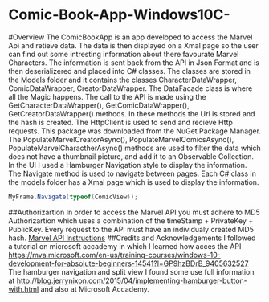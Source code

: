 # Comic-Book-App-Windows10C-
#Overview
The ComicBookApp is an app developed to access the Marvel Api and retieve data. The data is then displayed on a Xmal page so the user can
find out some intresting information about there favourate Marvel Characters. The information is sent back from the API in Json 
 Format and is then deserializered and placed into C# classes. The classes are stored in the Models folder and it contains the 
 classes CharacterDataWrapper, ComicDataWrapper, CreatorDataWrapper. The DataFacade class is where all the Magic happens. 
 The call to the API is made using the GetCharacterDataWrapper(), GetComicDataWrapper(), GetCreatorDataWrapper() methods. 
 In these methods the Url is stored and the hash is created. The HttpClient is used to send and recieve Http requests. 
 This package was downloaded from the NuGet Package Manager. The PopulateMarvelCreatorAsync(), PopulateMarvelComicsAsync(), 
 PopulateMarvelCharactherAsync() methods are used to filter the data which does not have a thumbnail picture, and add it to an Observable 
 Collection. In the UI I used a Hamburger Navigation style to display the information. The Navigate method is used to navigate between 
 pages. Each C# class in the models folder has a Xmal page which is used to display the information. 
 ```c#
 MyFrame.Navigate(typeof(ComicView));
 ````
##Authorizartion
In order to access the Marvel API you must adhere to MD5 Authorizartion which uses a combination of the 
timeStamp + PrivateKey + PublicKey. Every request to the API must have an individualy created MD5 hash.
[Marvel API Instructions](http://developer.marvel.com/documentation/authorization)
##Credits and Acknowledgements 
I followed a tutorial on microsoft accademy in which I learned how acces the API
<https://mva.microsoft.com/en-us/training-courses/windows-10-development-for-absolute-beginners-14541?l=GP9hzBDrB_9405632527> 
The hamburger navigation and split view I found some use full information at
<http://blog.jerrynixon.com/2015/04/implementing-hamburger-button-with.html> and also at Microsoft Accademy. 
